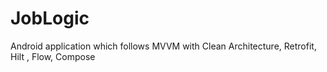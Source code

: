 # JobLogic
Android application which follows MVVM with Clean Architecture, Retrofit, Hilt , Flow, Compose
